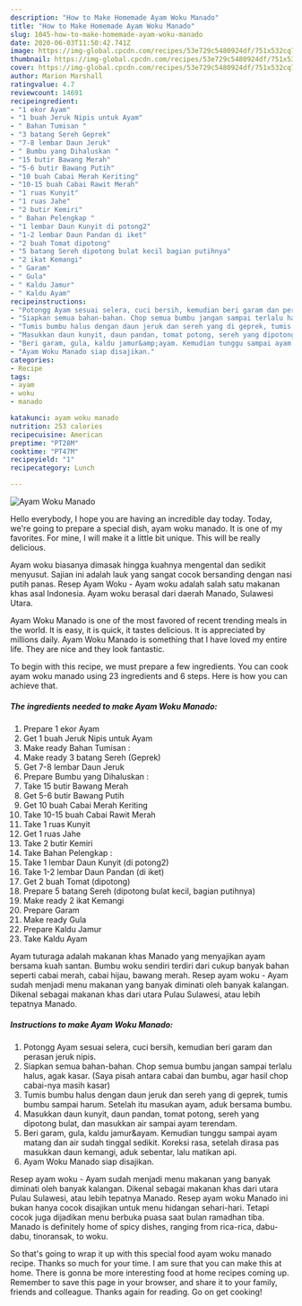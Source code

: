 ```yaml
---
description: "How to Make Homemade Ayam Woku Manado"
title: "How to Make Homemade Ayam Woku Manado"
slug: 1045-how-to-make-homemade-ayam-woku-manado
date: 2020-06-03T11:50:42.741Z
image: https://img-global.cpcdn.com/recipes/53e729c5480924df/751x532cq70/ayam-woku-manado-foto-resep-utama.jpg
thumbnail: https://img-global.cpcdn.com/recipes/53e729c5480924df/751x532cq70/ayam-woku-manado-foto-resep-utama.jpg
cover: https://img-global.cpcdn.com/recipes/53e729c5480924df/751x532cq70/ayam-woku-manado-foto-resep-utama.jpg
author: Marion Marshall
ratingvalue: 4.7
reviewcount: 14691
recipeingredient:
- "1 ekor Ayam"
- "1 buah Jeruk Nipis untuk Ayam"
- " Bahan Tumisan "
- "3 batang Sereh Geprek"
- "7-8 lembar Daun Jeruk"
- " Bumbu yang Dihaluskan "
- "15 butir Bawang Merah"
- "5-6 butir Bawang Putih"
- "10 buah Cabai Merah Keriting"
- "10-15 buah Cabai Rawit Merah"
- "1 ruas Kunyit"
- "1 ruas Jahe"
- "2 butir Kemiri"
- " Bahan Pelengkap "
- "1 lembar Daun Kunyit di potong2"
- "1-2 lembar Daun Pandan di iket"
- "2 buah Tomat dipotong"
- "5 batang Sereh dipotong bulat kecil bagian putihnya"
- "2 ikat Kemangi"
- " Garam"
- " Gula"
- " Kaldu Jamur"
- " Kaldu Ayam"
recipeinstructions:
- "Potongg Ayam sesuai selera, cuci bersih, kemudian beri garam dan perasan jeruk nipis."
- "Siapkan semua bahan-bahan. Chop semua bumbu jangan sampai terlalu halus, agak kasar. (Saya pisah antara cabai dan bumbu, agar hasil chop cabai-nya masih kasar)"
- "Tumis bumbu halus dengan daun jeruk dan sereh yang di geprek, tumis bumbu sampai harum. Setelah itu masukan ayam, aduk bersama bumbu."
- "Masukkan daun kunyit, daun pandan, tomat potong, sereh yang dipotong bulat, dan masukkan air sampai ayam terendam."
- "Beri garam, gula, kaldu jamur&amp;ayam. Kemudian tunggu sampai ayam matang dan air sudah tinggal sedikit. Koreksi rasa, setelah dirasa pas masukkan daun kemangi, aduk sebentar, lalu matikan api."
- "Ayam Woku Manado siap disajikan."
categories:
- Recipe
tags:
- ayam
- woku
- manado

katakunci: ayam woku manado 
nutrition: 253 calories
recipecuisine: American
preptime: "PT28M"
cooktime: "PT47M"
recipeyield: "1"
recipecategory: Lunch

---
```



![Ayam Woku Manado](https://img-global.cpcdn.com/recipes/53e729c5480924df/751x532cq70/ayam-woku-manado-foto-resep-utama.jpg)

Hello everybody, I hope you are having an incredible day today. Today, we're going to prepare a special dish, ayam woku manado. It is one of my favorites. For mine, I will make it a little bit unique. This will be really delicious.

Ayam woku biasanya dimasak hingga kuahnya mengental dan sedikit menyusut. Sajian ini adalah lauk yang sangat cocok bersanding dengan nasi putih panas. Resep Ayam Woku - Ayam woku adalah salah satu makanan khas asal Indonesia. Ayam woku berasal dari daerah Manado, Sulawesi Utara.

Ayam Woku Manado is one of the most favored of recent trending meals in the world. It is easy, it is quick, it tastes delicious. It is appreciated by millions daily. Ayam Woku Manado is something that I have loved my entire life. They are nice and they look fantastic.


To begin with this recipe, we must prepare a few ingredients. You can cook ayam woku manado using 23 ingredients and 6 steps. Here is how you can achieve that.

<!--inarticleads1-->

##### The ingredients needed to make Ayam Woku Manado:

1. Prepare 1 ekor Ayam
1. Get 1 buah Jeruk Nipis untuk Ayam
1. Make ready  Bahan Tumisan :
1. Make ready 3 batang Sereh (Geprek)
1. Get 7-8 lembar Daun Jeruk
1. Prepare  Bumbu yang Dihaluskan :
1. Take 15 butir Bawang Merah
1. Get 5-6 butir Bawang Putih
1. Get 10 buah Cabai Merah Keriting
1. Take 10-15 buah Cabai Rawit Merah
1. Take 1 ruas Kunyit
1. Get 1 ruas Jahe
1. Take 2 butir Kemiri
1. Take  Bahan Pelengkap :
1. Take 1 lembar Daun Kunyit (di potong2)
1. Take 1-2 lembar Daun Pandan (di iket)
1. Get 2 buah Tomat (dipotong)
1. Prepare 5 batang Sereh (dipotong bulat kecil, bagian putihnya)
1. Make ready 2 ikat Kemangi
1. Prepare  Garam
1. Make ready  Gula
1. Prepare  Kaldu Jamur
1. Take  Kaldu Ayam


Ayam tuturaga adalah makanan khas Manado yang menyajikan ayam bersama kuah santan. Bumbu woku sendiri terdiri dari cukup banyak bahan seperti cabai merah, cabai hijau, bawang merah. Resep ayam woku - Ayam sudah menjadi menu makanan yang banyak diminati oleh banyak kalangan. Dikenal sebagai makanan khas dari utara Pulau Sulawesi, atau lebih tepatnya Manado. 

<!--inarticleads2-->

##### Instructions to make Ayam Woku Manado:

1. Potongg Ayam sesuai selera, cuci bersih, kemudian beri garam dan perasan jeruk nipis.
1. Siapkan semua bahan-bahan. Chop semua bumbu jangan sampai terlalu halus, agak kasar. (Saya pisah antara cabai dan bumbu, agar hasil chop cabai-nya masih kasar)
1. Tumis bumbu halus dengan daun jeruk dan sereh yang di geprek, tumis bumbu sampai harum. Setelah itu masukan ayam, aduk bersama bumbu.
1. Masukkan daun kunyit, daun pandan, tomat potong, sereh yang dipotong bulat, dan masukkan air sampai ayam terendam.
1. Beri garam, gula, kaldu jamur&amp;ayam. Kemudian tunggu sampai ayam matang dan air sudah tinggal sedikit. Koreksi rasa, setelah dirasa pas masukkan daun kemangi, aduk sebentar, lalu matikan api.
1. Ayam Woku Manado siap disajikan.


Resep ayam woku - Ayam sudah menjadi menu makanan yang banyak diminati oleh banyak kalangan. Dikenal sebagai makanan khas dari utara Pulau Sulawesi, atau lebih tepatnya Manado. Resep ayam woku Manado ini bukan hanya cocok disajikan untuk menu hidangan sehari-hari. Tetapi cocok juga dijadikan menu berbuka puasa saat bulan ramadhan tiba. Manado is definitely home of spicy dishes, ranging from rica-rica, dabu-dabu, tinoransak, to woku. 

So that's going to wrap it up with this special food ayam woku manado recipe. Thanks so much for your time. I am sure that you can make this at home. There is gonna be more interesting food at home recipes coming up. Remember to save this page in your browser, and share it to your family, friends and colleague. Thanks again for reading. Go on get cooking!

